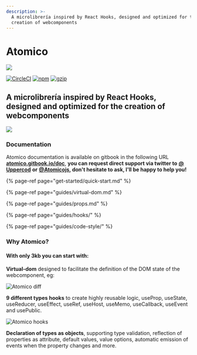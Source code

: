 ```yaml
---
description: >-
  A microlibrería inspired by React Hooks, designed and optimized for the
  creation of webcomponents
---
```


# Atomico

![](https://atomicojs.github.io/atomico/docs/brand/logo-header.svg)

[![CircleCI](https://circleci.com/gh/atomicojs/atomico.svg?style=svg)](https://circleci.com/gh/atomicojs/atomico) [![npm](https://badgen.net/npm/v/atomico)](http://npmjs.com/atomico) [![gzip](https://badgen.net/bundlephobia/minzip/atomico)](https://bundlephobia.com/result?p=atomico)

## A microlibrería inspired by React Hooks, designed and optimized for the creation of webcomponents

![](https://res.cloudinary.com/dz0i8dmpt/image/upload/v1580099299/github/atomico/hello.png)

### Documentation

Atomico documentation is available on gitbook in the following URL [**atomico.gitbook.io/doc**](https://atomico.gitbook.io/doc), **you can request direct support via twitter to** [**@ Uppercod**](https://twitter.com/uppercod) **or** [**@Atomicojs**](https://twitter.com/atomicojs)**, don't hesitate to ask, I'll be happy to help you!**

{% page-ref page="get-started/quick-start.md" %}

{% page-ref page="guides/virtual-dom.md" %}

{% page-ref page="guides/props.md" %}

{% page-ref page="guides/hooks/" %}

{% page-ref page="guides/code-style/" %}

### Why Atomico?

#### With only 3kb you can start with:

**Virtual-dom** designed to facilitate the definition of the DOM state of the webcomponent, eg:

![Atomico diff](https://res.cloudinary.com/dz0i8dmpt/image/upload/v1580060796/github/atomico/diff-code.png)

**9 different types hooks** to create highly reusable logic, useProp, useState, useReducer, useEffect, useRef, useHost, useMemo, useCallback, useEvent and usePublic.

![Atomico hooks](https://res.cloudinary.com/dz0i8dmpt/image/upload/v1580099064/github/atomico/hook-use-state.png)

**Declaration of types as objects**, supporting type validation, reflection of properties as attribute, default values, value options, automatic emission of events when the property changes and more.


